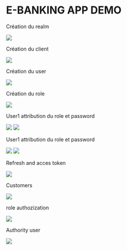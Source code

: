 <h1>E-BANKING APP DEMO</h1>

<p>Création du realm</p>
<img src="images/real_creation.png">

<p>Création du client</p>
<img src="images/clientskeycloak.png">

<p>Création du user</p>
<img src="images/userskeycloak.png">
<p>Création du role</p>
<img src="images/rolekeycloak.png">

<p>User1 attribution du role et password</p>
<img src="images/password_user1.png.png">
<img src="images/roleuser1.png">

<p>User1 attribution du role et password</p>
<img src="images/password_user2.png.png">
<img src="images/role_user2.png">

<p>Refresh and acces token</p>
<img src="images/Refresh_acces.png">
<p>Customers</p>
<img src="images/customer.png">
<p>role authozization</p>
<img src="images/roleauthorization.png">

<p>Authority user</p>
<img src="images/Authority_user.png">